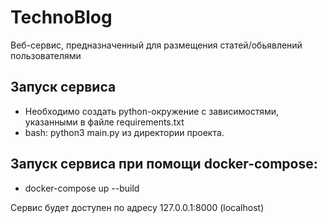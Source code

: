 # TechnoBlog
Веб-сервис, предназначенный для размещения статей/обьявлений пользователями

## Запуск сервиса
- Необходимо создать python-окружение с зависимостями, указанными в файле requirements.txt
- bash: python3 main.py из директории проекта.

## Запуск сервиса при помощи docker-compose: 
- docker-compose up --build

Сервис будет доступен по адресу 127.0.0.1:8000 (localhost)

